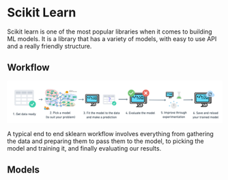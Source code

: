 # Scikit Learn

Scikit learn is one of the most popular libraries when it comes to building ML models.
It is a library that has a variety of models, with easy to use API and a really friendly 
structure. 

## Workflow

![](./images/sklearn-workflow.png)

A typical end to end sklearn workflow involves everything from gathering the data and preparing them
to pass them to the model, to picking the model and training it, and finally evaluating our results.



## Models

